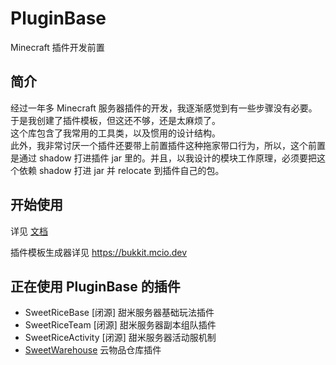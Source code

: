 # PluginBase

Minecraft 插件开发前置

## 简介

经过一年多 Minecraft 服务器插件的开发，我逐渐感觉到有一些步骤没有必要。  
于是我创建了插件模板，但这还不够，还是太麻烦了。  
这个库包含了我常用的工具类，以及惯用的设计结构。  
此外，我非常讨厌一个插件还要带上前置插件这种拖家带口行为，所以，这个前置是通过 shadow 打进插件 jar 里的。并且，以我设计的模块工作原理，必须要把这个依赖 shadow 打进 jar 并 relocate 到插件自己的包。

## 开始使用

详见 [文档](/docs)

插件模板生成器详见 https://bukkit.mcio.dev

## 正在使用 PluginBase 的插件

+ SweetRiceBase [闭源] 甜米服务器基础玩法插件
+ SweetRiceTeam [闭源] 甜米服务器副本组队插件
+ SweetRiceActivity [闭源] 甜米服务器活动服机制
+ [SweetWarehouse](https://github.com/MrXiaoM/SweetWarehouse) 云物品仓库插件
